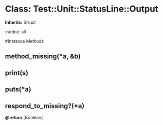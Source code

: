 # Class: Test::Unit::StatusLine::Output
**Inherits:** Struct
    

:nodoc: all



#Instance Methods
## method_missing(*a, &b) [](#method-i-method_missing)

## print(s) [](#method-i-print)

## puts(*a) [](#method-i-puts)

## respond_to_missing?(*a) [](#method-i-respond_to_missing?)

**@return** [Boolean] 

